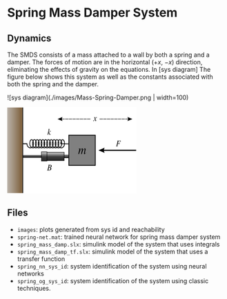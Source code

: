 # Spring Mass Damper System

## Dynamics
The SMDS consists of a mass attached to a wall by both a spring and a damper. The forces of motion are in the horizontal ($+x$, $-x$) direction, eliminating the effects of gravity on the equations. In [sys diagram] The figure below shows this system as well as the constants associated with both the spring and the damper.

![sys diagram](./images/Mass-Spring-Damper.png | width=100)

<img src="./images/Mass-Spring-Damper.png" alt="sys diagram" width="300" height="200">



## Files
- `images`: plots generated from sys id and reachability
- `spring-net.mat`: trained neural network for spring mass damper system
- `spring_mass_damp.slx`: simulink model of the system that uses integrals
- `spring_mass_damp_tf.slx`: simulink model of the system that uses a transfer function
- `spring_nn_sys_id`: system identification of the system using neural networks
- `spring_og_sys_id`: system identification of the system using classic techniques.

